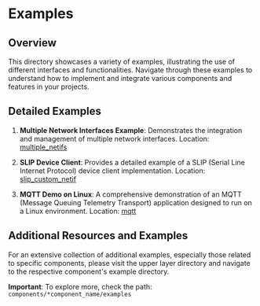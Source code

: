 # Examples

## Overview

This directory showcases a variety of examples, illustrating the use of different interfaces and functionalities. Navigate through these examples to understand how to implement and integrate various components and features in your projects.

## Detailed Examples

1. **Multiple Network Interfaces Example**: Demonstrates the integration and management of multiple network interfaces.
   Location: [multiple_netifs](esp_netif/multiple_netifs)

2. **SLIP Device Client**: Provides a detailed example of a SLIP (Serial Line Internet Protocol) device client implementation.
   Location: [slip_custom_netif](esp_netif/slip_custom_netif/)

3. **MQTT Demo on Linux**: A comprehensive demonstration of an MQTT (Message Queuing Telemetry Transport) application designed to run on a Linux environment.
   Location: [mqtt](mqtt)

## Additional Resources and Examples

For an extensive collection of additional examples, especially those related to specific components, please visit the upper layer directory and navigate to the respective component's example directory.

**Important**: To explore more, check the path: `components/*component_name/examples`

